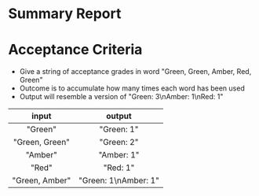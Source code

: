 # Summary Report

# Acceptance Criteria
  - Give a string of acceptance grades in word "Green, Green, Amber, Red, Green"
  - Outcome is to accumulate how many times each word has been used
  - Output will resemble a version of "Green: 3\nAmber: 1\nRed: 1"

|  input         |   output     |
|   :--:         |  :--:        |
| "Green"        |   "Green: 1" |
| "Green, Green" |   "Green: 2" |
|"Amber"         |   "Amber: 1" |
| "Red"          |   "Red: 1"   |
| "Green, Amber" |   "Green: 1\nAmber: 1"|
